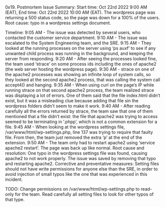 0x19. Postmortem
Issue Summary:
Start time: Oct 22rd 2022 9:00 AM (EAT), End time: Oct 22rd 2022 10:00 AM (EAT). The wordpress page was returning a 500 status code, so the page was down for a 100% of the users. Root cause: typo in a wordpress settings document.

Timeline:
9:05 AM - The issue was detected by several users, who contacted the customer service department.
9:10 AM - The issue was escalated to the System Engineering team, and the SRE.
9:15 AM - They looked at the running processes on the server using ‘ps auxf’ to see if any unwanted child process was running in the background, and keeping the server from responding.
9:20 AM - After seeing the processes looked fine, the team used ‘strace’ on some process ids including the ones of apache2 (the web server hosting the wordpress page).
9:30 AM - strace on one of the apache2 processes was showing an infinite loop of system calls, so they looked at the second apache2 process, that was calling the system call accept4() and hanging.
9:35 AM - When using curl on the page’s IP while running strace on that second apache2 process, the team realized strace was displaying a lot of errors. One of them said that the file index.html didn’t exist, but it was a misleading clue because adding that file sin the wordpress folders didn’t seem to make it work.
9:40 AM - After reading carefully all the errors returned by strace, the team saw that one of them mentioned that a file didn’t exist: the file that apache2 was trying to access seemed to be terminating in ‘.phpp’, which is not a common extension for a file.
9:45 AM - When looking at the wordpress settings file, /var/www/html/wp-settings.php, line 137 was trying to require that faulty file. From then, the team just removed the extra ‘p’ at the end of the extension.
9:50 AM - The team only had to restart apache2 using ‘service apache2 restart’. The page was back up like normal.
Root cause and resolution:
One typo in the wordpress settings file was found, causing apache2 to not work properly. The issue was saved by removing that typo and restarting apache2. Corrective and preventative measures: Setting files should not have write permissions for anyone else than the SRE, in order to avoid injection of small typos like the one that was experienced in this incident.

TODO:
Change permissions on /var/www/html/wp-settings.php to read-only for the team. Read carefully all setting files to look for other typos of that type.
